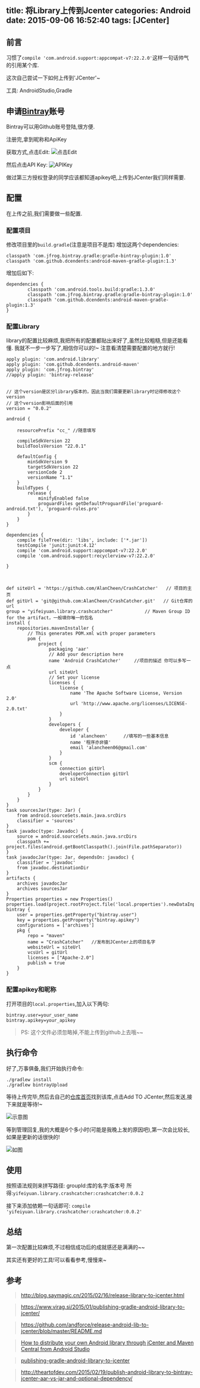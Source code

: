 title: 将Library上传到Jcenter
categories: Android
date: 2015-09-06 16:52:40
tags: [JCenter]
---


## 前言

习惯了`compile 'com.android.support:appcompat-v7:22.2.0'`这样一句话帅气的引用某个库.

这次自己尝试一下如何上传到'JCenter'~

工具: AndroidStudio,Gradle

## 申请[Bintray](https://bintray.com/)账号

Bintray可以用Github账号登陆,很方便.

注册完,拿到昵称和ApiKey

获取方式,点击Edit:
![点击Edit](http://ww2.sinaimg.cn/large/98900c07gw1evxi1m3tdmj20a906qgly.jpg)

然后点击API Key:
![APIKey](http://ww3.sinaimg.cn/large/98900c07gw1evxi3s6m1jj20ri0cbgmu.jpg)

做过第三方授权登录的同学应该都知道apikey吧,上传到JCenter我们同样需要.

## 配置

在上传之前,我们需要做一些配置.  
<!-- more -->

### 配置项目
修改项目里的`build.gradle`(注意是项目不是库)
增加这两个dependencies:
```
classpath 'com.jfrog.bintray.gradle:gradle-bintray-plugin:1.0'
classpath 'com.github.dcendents:android-maven-gradle-plugin:1.3'
```

增加后如下:
```
dependencies {
        classpath 'com.android.tools.build:gradle:1.3.0'
        classpath 'com.jfrog.bintray.gradle:gradle-bintray-plugin:1.0'
        classpath 'com.github.dcendents:android-maven-gradle-plugin:1.3'
}
```

<!-- more -->

### 配置Library

library的配置比较麻烦,我把所有的配置都贴出来好了,虽然比较粗糙,但是还能看懂.
我就不一步一步写了,相信你可以的!~
注意看清楚需要配置的地方就行!
```
apply plugin: 'com.android.library'
apply plugin: 'com.github.dcendents.android-maven'
apply plugin: 'com.jfrog.bintray'
//apply plugin: 'bintray-release'


// 这个version是区分library版本的，因此当我们需要更新library时记得修改这个version
// 这个version影响后面的引用
version = "0.0.2"

android {

    resourcePrefix "cc_" //随意填写

    compileSdkVersion 22
    buildToolsVersion "22.0.1"

    defaultConfig {
        minSdkVersion 9
        targetSdkVersion 22
        versionCode 2
        versionName "1.1"
    }
    buildTypes {
        release {
            minifyEnabled false
            proguardFiles getDefaultProguardFile('proguard-android.txt'), 'proguard-rules.pro'
        }
    }
}

dependencies {
    compile fileTree(dir: 'libs', include: ['*.jar'])
    testCompile 'junit:junit:4.12'
    compile 'com.android.support:appcompat-v7:22.2.0'
    compile 'com.android.support:recyclerview-v7:22.2.0'

}



def siteUrl = 'https://github.com/AlanCheen/CrashCatcher'   // 项目的主页
def gitUrl = 'git@github.com:AlanCheen/CrashCatcher.git'   // Git仓库的url
group = "yifeiyuan.library.crashcatcher"            // Maven Group ID for the artifact，一般填你唯一的包名
install {
    repositories.mavenInstaller {
        // This generates POM.xml with proper parameters
        pom {
            project {
                packaging 'aar'
                // Add your description here
                name 'Android CrashCatcher' 	//项目的描述 你可以多写一点
                url siteUrl
                // Set your license
                licenses {
                    license {
                        name 'The Apache Software License, Version 2.0'
                        url 'http://www.apache.org/licenses/LICENSE-2.0.txt'
                    }
                }
                developers {
                    developer {
                        id 'alancheen'		//填写的一些基本信息
                        name '程序亦非猿'
                        email 'alancheen06@gmail.com'
                    }
                }
                scm {
                    connection gitUrl
                    developerConnection gitUrl
                    url siteUrl
                }
            }
        }
    }
}
task sourcesJar(type: Jar) {
    from android.sourceSets.main.java.srcDirs
    classifier = 'sources'
}
task javadoc(type: Javadoc) {
    source = android.sourceSets.main.java.srcDirs
    classpath += project.files(android.getBootClasspath().join(File.pathSeparator))
}
task javadocJar(type: Jar, dependsOn: javadoc) {
    classifier = 'javadoc'
    from javadoc.destinationDir
}
artifacts {
    archives javadocJar
    archives sourcesJar
}
Properties properties = new Properties()
properties.load(project.rootProject.file('local.properties').newDataInputStream())
bintray {
    user = properties.getProperty("bintray.user")
    key = properties.getProperty("bintray.apikey")
    configurations = ['archives']
    pkg {
        repo = "maven"
        name = "CrashCatcher"	//发布到JCenter上的项目名字
        websiteUrl = siteUrl
        vcsUrl = gitUrl
        licenses = ["Apache-2.0"]
        publish = true
    }
}

```

### 配置apikey和昵称

打开项目的`local.properties`,加入以下两句:

```
bintray.user=your_user_name
bintray.apikey=your_apikey
```

> PS: 这个文件必须忽略掉,不能上传到github上去哦~~


## 执行命令

好了,万事俱备,我们开始执行命令:
```
./gradlew install
./gradlew bintrayUpload
```

等待上传完毕,然后去自己的[仓库首页](https://bintray.com/alancheen/maven)找到该库,点击Add TO JCenter,然后发送,接下来就是等待!~

![示意图](http://ww4.sinaimg.cn/large/98900c07gw1evxied7oyoj20rf0ezjtt.jpg)

等到管理回复,我的大概是6个多小时(可能是我晚上发的原因吧),第一次会比较长,如果是更新的话很快的!

![如图](http://ww3.sinaimg.cn/large/98900c07gw1evxihv7cn5j20rh04qmxl.jpg)

## 使用

按照语法规则来拼写路径:
groupId:库的名字:版本号
所得:`yifeiyuan.library.crashcatcher:crashcatcher:0.0.2`

接下来添加依赖一句话即可:
`compile 'yifeiyuan.library.crashcatcher:crashcatcher:0.0.2'`

## 总结

第一次配置比较麻烦,不过相信成功后的成就感还是满满的~~

其实还有更好的工具!可以看看参考,慢慢来~

## 参考
> http://blog.saymagic.cn/2015/02/16/release-library-to-jcenter.html

> https://www.virag.si/2015/01/publishing-gradle-android-library-to-jcenter/

> https://github.com/andforce/release-android-lib-to-jcenter/blob/master/README.md

>  [How to distribute your own Android library through jCenter and Maven Central from Android Studio](http://inthecheesefactory.com/blog/how-to-upload-library-to-jcenter-maven-central-as-dependency/en)

> [publishing-gradle-android-library-to-jcenter](https://www.virag.si/2015/01/publishing-gradle-android-library-to-jcenter/)

> http://theartofdev.com/2015/02/19/publish-android-library-to-bintray-jcenter-aar-vs-jar-and-optional-dependency/
